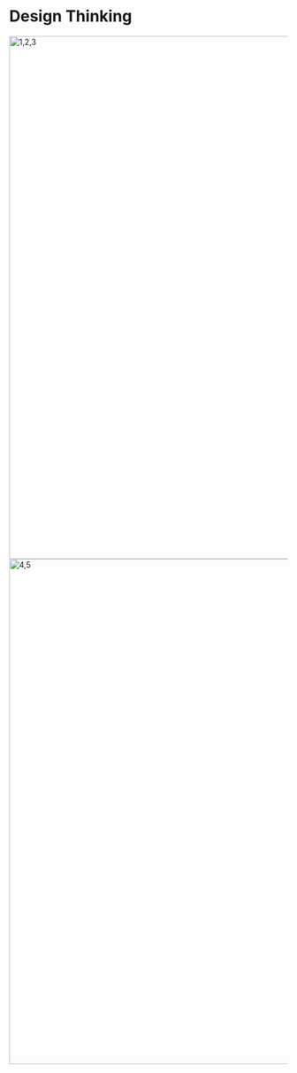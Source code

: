 # Design Thinking
<img width="945" alt="1,2,3" src="https://user-images.githubusercontent.com/56682174/147838757-625f171c-c1db-49eb-be77-827d1fa36f7e.png">
<img width="913" alt="4,5" src="https://user-images.githubusercontent.com/56682174/147838758-b141d0b0-87d7-4e13-abda-b894b63ffaab.png">
